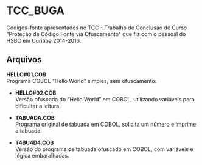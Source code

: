 # TCC_BUGA

Códigos-fonte apresentados no TCC - Trabalho de Conclusão de Curso "Proteção de Código Fonte via Ofuscamento" que fiz com o pessoal do HSBC em Curitiba 2014-2016.

## Arquivos

 **HELLO#01.COB**  
  Programa COBOL “Hello World” simples, sem ofuscamento.

- **HELLO#02.COB**  
  Versão ofuscada do “Hello World” em COBOL, utilizando variáveis para dificultar a leitura.

- **TABUADA.COB**  
  Programa original de tabuada em COBOL, solicita um número e imprime a tabuada.

- **T4BU4D4.COB**  
  Versão do programa de tabuada ofuscado em COBOL, com variáveis e lógica embaralhadas.

